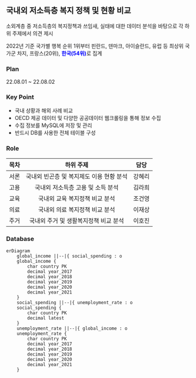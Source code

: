 ## 국내외 저소득층 복지 정책 및 현황 비교

소외계층 중 저소득층의 복지정책과 쓰임새, 실태에 대한 데이터 분석을 바탕으로 각 하위 주제에서 의견 제시  

2022년 기준 국가별 행복 순위 1위부터 핀란드, 덴마크, 아이슬란드, 유럽 등 최상위 국가군 차지, 프랑스(20위), <span style='color:blue'>**한국(54위)**</span>로 집계  


### Plan  

22.08.01 ~ 22.08.02


### Key Point

- 국내 상황과 해외 사례 비교  
- OECD 제공 데이터 및 다양한 공공데이터 웹크롤링을 통해 정보 수집  
- 수집 정보를 MySQL에 저장 및 관리  
- 반드시 DB를 사용한 전체 테이블 구성  


### Role

| 목차 | 하위 주제 | 담당 |
| :-: | :-: | :-: | 
| 서론 | 국내외 빈곤층 및 복지제도 이용 현황 분석 | 강혜리 |
| 고용 | 국내외 저소득층 고용 및 소득 분석 | 김라희 |
| 교육 | 국내외 교육 복지정책 비교 분석 | 조건영 |
| 의료 | 국내외 의료 복지정책 비교 분석 | 이재상 |
| 주거 | 국내외 주거 및 생활복지정책 비교 분석 | 이호진 |


### Database

```mermaid
erDiagram
    global_income ||--|{ social_spending : o
    global_income {
        char country PK
        decimal year_2017
		decimal year_2018
		decimal year_2019
		decimal year_2020
		decimal year_2021
    }
    social_spending ||--|{ unemployment_rate : o
    social_spending {
        char country PK
        decimal latest
    }
	unemployment_rate ||--|{ global_income : o
    unemployment_rate {
        char country PK
        decimal year_2017
		decimal year_2018
		decimal year_2019
		decimal year_2020
		decimal year_2021
    }
```
